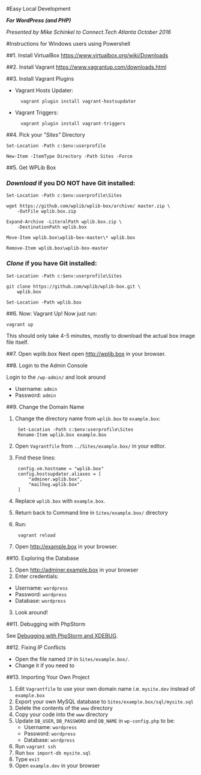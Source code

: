 #Easy Local Development

**_For WordPress (and PHP)_**

_Presented by Mike Schinkel to Connect.Tech Atlanta October 2016_


#Instructions for Windows users using Powershell

##1. Install VirtualBox
	https://www.virtualbox.org/wiki/Downloads
	
##2. Install Vagrant
    https://www.vagrantup.com/downloads.html
    
##3. Install Vagrant Plugins
- Vagrant Hosts Updater:

        vagrant plugin install vagrant-hostsupdater

- Vagrant Triggers:

	    vagrant plugin install vagrant-triggers

##4. Pick your _"Sites"_ Directory

	Set-Location -Path c:$env:userprofile
	
	New-Item -ItemType Directory -Path Sites -Force 

##5. Get WPLib Box
### _Download_ if you DO NOT have Git installed:

	Set-Location -Path c:$env:userprofile\Sites
		
	wget https://github.com/wplib/wplib-box/archive/ master.zip \
		-OutFile wplib.box.zip 
	
	Expand-Archive -LiteralPath wplib.box.zip \
		-DestinationPath wplib.box
	
	Move-Item wplib.box\wplib-box-master\* wplib.box
	
	Remove-Item wplib.box\wplib-box-master


### _Clone_ if you have Git installed:

	Set-Location -Path c:$env:userprofile\Sites
	
    git clone https://github.com/wplib/wplib-box.git \ 
    	wplib.box
    
    Set-Location -Path wplib.box

##6. Now: Vagrant Up!
Now just run: 

	vagrant up

This should only take 4-5 minutes, mostly to download the actual box image file itself.

##7. Open wplib.box
Next open http://wplib.box in your browser.

##8. Login to the Admin Console

Login to the `/wp-admin/` and look around

- Username: `admin`
- Password: `admin`

##9. Change the Domain Name

1. Change the directory name from `wplib.box` to `example.box`:

		Set-Location -Path c:$env:userprofile\Sites
		Rename-Item wplib.box example.box

2. Open `Vagrantfile` from `../Sites/example.box/` in your editor.

3. Find these lines:

    	config.vm.hostname = "wplib.box"
	    config.hostsupdater.aliases = [
    	    "adminer.wplib.box",
        	"mailhog.wplib.box"
	    ] 

4. Replace `wplib.box` with `example.box`.
5. Return back to Command line in `Sites/example.box/` directory
6. Run:

   		vagrant reload
   		
7. Open http://example.box in your browser.


##10. Exploring the Database

1. Open http://adminer.example.box in your browser
2. Enter credentials:

- Username: `wordpress`
- Password: `wordpress`
- Database: `wordpress`

3. Look around!

##11. Debugging with PhpStorm

See [Debugging with PhpStorm and XDEBUG](debugging-with-phpstorm-xdebug.md).

##12. Fixing IP Conflicts

- Open the file named `IP` in `Sites/example.box/`.
- Change it if you need to

##13. Importing Your Own Project

1. Edit `Vagrantfile` to use your own domain name i.e. `mysite.dev` instead of `example.box`
1. Export your own MySQL database to `Sites/example.box/sql/mysite.sql`
2. Delete the contents of the `www` directory
3. Copy your code into the `www` directory
4. Update `DB_USER`, `DB_PASSWORD` and `DB_NAME` in `wp-config.php` to be:
	- Username: `wordpress`
	- Password: `wordpress`
	- Database: `wordpress`
5. Run `vagrant ssh`
6. Run `box import-db mysite.sql`	
7. Type `exit`
8. Open `example.dev` in your browser






